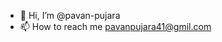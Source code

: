 - 👋 Hi, I’m @pavan-pujara
- 📫 How to reach me pavanpujara41@gmil.com 
<!---

pavan-pujara/pavan-pujara is a ✨ special ✨ repository because its `README.md` (this file) appears on your GitHub profile.
You can click the Preview link to take a look at your changes.
--->
